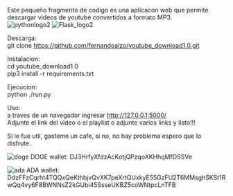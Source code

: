 Este pequeño fragmento de codigo es una aplicacon web que permite descargar videos de youtube convertidos a formato MP3. <br>
![pythonlogo2](https://user-images.githubusercontent.com/34621303/115253118-ae7e3000-a0f1-11eb-965f-ca55950c5237.png)
![Flask_logo2](https://user-images.githubusercontent.com/34621303/115253554-1c2a5c00-a0f2-11eb-9e9c-b2838a1cc14a.png)






Descarga: <br>
git clone https://github.com/fernandoalzo/youtube_download1.0.git

Instalacion: <br>
cd youtube_download1.0 <br>
pip3 install -r requirements.txt <br>

Ejecucion: <br>
python ./run.py <br>

Uso: <br>
a traves de un navegador ingresar http://127.0.0.1:5000/ <br>
Adjunte el link del video o el playlist o adjunte varios links y listo!!! <br>

Si le fue util, gasteme un cafe, si no, no hay problema espero que lo disfrute. <br>

![doge](https://user-images.githubusercontent.com/34621303/115251719-6a3e6000-a0f0-11eb-8411-cadb4d15f099.png)  DOGE wallet: DJ3HrfyXfdzAcKotjQPzqoXKHhqMfDSSVe

![ada](https://user-images.githubusercontent.com/34621303/115251146-dec4cf00-a0ef-11eb-8520-8443c8c55b53.png) ADA wallet: DdzFFzCqrht4TQQxQeKthbjvQvXK7peXrtQUxkyE55GzFU2T6MMsghSKSt1RwQq4vy6F8BWNNsZ2kGUbi45SsseUKBZ5coWNtpcLnTFB

